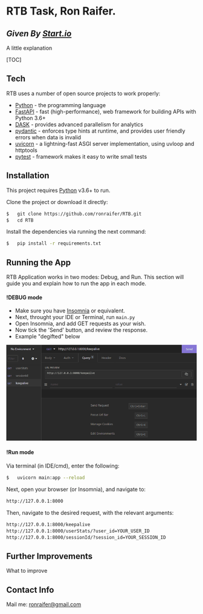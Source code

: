 # RTB Task, Ron Raifer.
## _Given By [Start.io](https://start.io/)_
A little explanation

[TOC]

## Tech

RTB uses a number of open source projects to work properly:

- [Python](https://www.python.org/) - the programming language
- [FastAPI](https://fastapi.tiangolo.com/) - fast (high-performance), web framework for building APIs with Python 3.6+
- [DASK](https://dask.org/) - provides advanced parallelism for analytics
- [pydantic](https://pydantic-docs.helpmanual.io/) - enforces type hints at runtime, and provides user friendly errors when data is invalid
- [uvicorn](https://www.uvicorn.org/) - a lightning-fast ASGI server implementation, using uvloop and httptools
- [pytest](pytest.org) - framework makes it easy to write small tests


## Installation

This project requires [Python](https://www.python.org/) v3.6+ to run.

Clone the project or download it directly:
```sh
$   git clone https://github.com/ronraifer/RTB.git
$   cd RTB
```

Install the dependencies via running the next command:
```sh
$   pip install -r requirements.txt
```

## Running the App

RTB Application works in two modes: Debug, and Run.
This section will guide you and explain how to run the app in each mode.

#### !DEBUG mode

- Make sure you have [Insomnia](https://insomnia.rest/) or equivalent.
- Next, throught your IDE or Terminal, run ``main.py``
- Open Insomnia, and add GET requests as your wish.
- Now tick the 'Send' button, and review the response.
- Example "degifted" below

![how_to_debug](guide_files/how_to_debug.gif)

#### !Run mode

Via terminal (in IDE/cmd), enter the following:
```sh 
$   uvicorn main:app --reload 
```

Next, open your browser (or Insomnia), and navigate to:
```sh 
http://127.0.0.1:8000
```

Then, navigate to the desired request, with the relevant arguments:
```sh 
http://127.0.0.1:8000/keepalive
http://127.0.0.1:8000/userStats/?user_id=YOUR_USER_ID
http://127.0.0.1:8000/sessionId/?session_id=YOUR_SESSION_ID
```

## Further Improvements
What to improve


## Contact Info
Mail me: ronraifer@gmail.com


